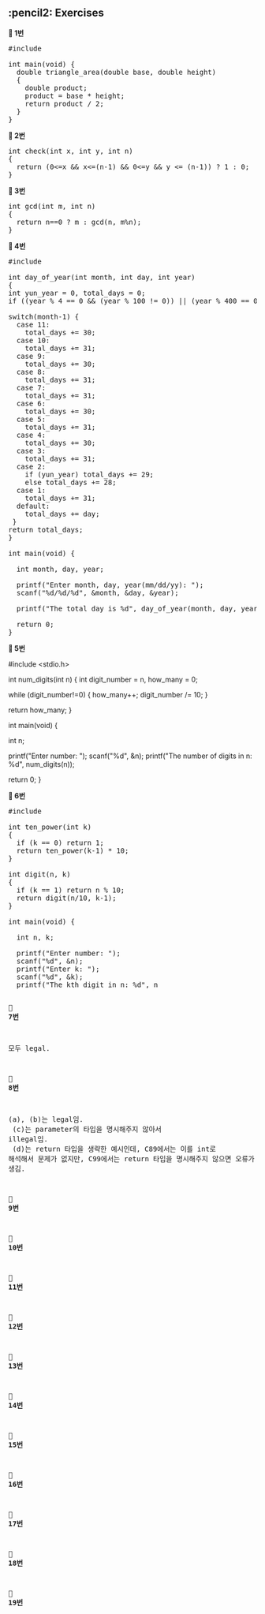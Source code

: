 <h2>:pencil2: Exercises</h2>

**:pushpin: 1번**

<pre>
#include <stdio.h>

int main(void) {
  double triangle_area(double base, double height)
  {
    double product;
    product = base * height;
    return product / 2;
  }
}
</pre>

**:pushpin: 2번**

<pre>
int check(int x, int y, int n)
{
  return (0<=x && x<=(n-1) && 0<=y && y <= (n-1)) ? 1 : 0;
}
</pre>

**:pushpin: 3번**

<pre>
int gcd(int m, int n)
{
  return n==0 ? m : gcd(n, m%n);
}
</pre>

**:pushpin: 4번**

<pre>
#include <stdio.h>

int day_of_year(int month, int day, int year)
{
int yun_year = 0, total_days = 0;
if ((year % 4 == 0 && (year % 100 != 0)) || (year % 400 == 0)) yun_year = 1;
  
switch(month-1) {
  case 11:
    total_days += 30;
  case 10:
    total_days += 31;
  case 9:
    total_days += 30;
  case 8:
    total_days += 31;
  case 7:
    total_days += 31;
  case 6:
    total_days += 30;
  case 5:
    total_days += 31;
  case 4:
    total_days += 30;
  case 3:
    total_days += 31;
  case 2:
    if (yun_year) total_days += 29;
    else total_days += 28;
  case 1:
    total_days += 31;
  default:
    total_days += day;
 } 
return total_days;
}

int main(void) {

  int month, day, year;

  printf("Enter month, day, year(mm/dd/yy): ");
  scanf("%d/%d/%d", &month, &day, &year);

  printf("The total day is %d", day_of_year(month, day, year));

  return 0;
}
</pre>

**:pushpin: 5번**

#include <stdio.h>

int num_digits(int n)
{
  int digit_number = n, how_many = 0;
  
  while (digit_number!=0) {
    how_many++;
    digit_number /= 10;
  }

  return how_many;
}

int main(void) {

  int n;

  printf("Enter number: ");
  scanf("%d", &n);
  printf("The number of digits in n: %d", num_digits(n));

  return 0;
}

**:pushpin: 6번**

<pre>
#include <stdio.h>

int ten_power(int k)
{
  if (k == 0) return 1;
  return ten_power(k-1) * 10;
}

int digit(n, k)
{
  if (k == 1) return n % 10;
  return digit(n/10, k-1);
}

int main(void) {

  int n, k;

  printf("Enter number: ");
  scanf("%d", &n);
  printf("Enter k: ");
  scanf("%d", &k);
  printf("The kth digit in n: %d", n<ten_power(k-1)?0:digit(n, k));

  return 0;
}
</pre>

**:pushpin: 7번**

모두 legal.

**:pushpin: 8번**

(a), (b)는 legal임.<br>
(c)는 parameter의 타입을 명시해주지 않아서 illegal임.<br>
(d)는 return 타입을 생략한 예시인데, C89에서는 이를 int로 해석해서 문제가 없지만, C99에서는 return 타입을 명시해주지 않으면 오류가 생김.<br> 

**:pushpin: 9번**

**:pushpin: 10번**

**:pushpin: 11번**

**:pushpin: 12번**

**:pushpin: 13번**

**:pushpin: 14번**

**:pushpin: 15번**

**:pushpin: 16번**

**:pushpin: 17번**

**:pushpin: 18번**

**:pushpin: 19번**
